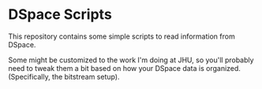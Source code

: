 
# DSpace Scripts

This repository contains some simple scripts to read information from DSpace.  

Some might be customized to the work I'm doing at JHU, so you'll probably 
need to tweak them a bit based on how your DSpace data is organized. (Specifically, 
the bitstream setup). 
